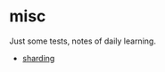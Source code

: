# misc
Just some tests, notes of daily learning.

* [sharding](https://github.com/spartucus/misc/blob/master/sharding.md)
